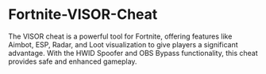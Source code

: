# Fortnite-VISOR-Cheat
The VISOR cheat is a powerful tool for Fortnite, offering features like Aimbot, ESP, Radar, and Loot visualization to give players a significant advantage. With the HWID Spoofer and OBS Bypass functionality, this cheat provides safe and enhanced gameplay.
